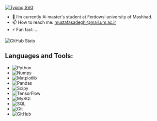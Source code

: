 [![Typing SVG](https://readme-typing-svg.herokuapp.com?font=Fira+Code&weight=800&size=25&pause=1000&color=0CABF7&width=435&lines=%F0%9F%96%90%EF%B8%8FHi+%2C+I'm+Mustafa+Sadeghi;Welcome+to+my+GitHub+page!+%F0%9F%9A%80)](https://git.io/typing-svg)

- 🔭 I’m currently Ai master's student at Ferdowsi university of Mashhad.
- 📫 How to reach me: mustafasadeghi@mail.um.ac.ir
- ⚡ Fun fact: ...

![GitHub Stats](https://github-readme-stats.vercel.app/api?username=mustafa-sadeghi)

## Languages and Tools:

- ![Python](https://img.shields.io/badge/Python-3.9-blue)
- ![Numpy](https://img.shields.io/badge/Numpy-1.21.0-blue)
- ![Matplotlib](https://img.shields.io/badge/Matplotlib-3.4.2-blue)
- ![Pandas](https://img.shields.io/badge/Pandas-1.3.1-blue)
- ![Scipy](https://img.shields.io/badge/Scipy-1.7.0-blue)
- ![TensorFlow](https://img.shields.io/badge/TensorFlow-2.8-blue)
- ![MySQL](https://img.shields.io/badge/MySQL-8.0-blue)
- ![SQL](https://img.shields.io/badge/SQL-2019-blue)
- ![Git](https://img.shields.io/badge/Git-2.34-orange)
- ![GitHub](https://img.shields.io/badge/GitHub-100%25-lightgrey)
